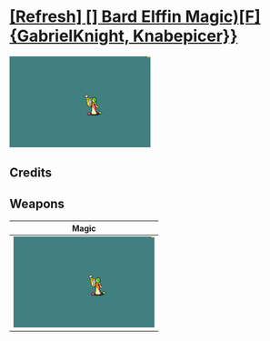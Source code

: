 # [\[Refresh\] \[\] Bard Elffin Magic\)\[F\]{GabrielKnight, Knabepicer}}](./)

<img src="./6.%20Magic/Magic_000.png" alt="[Refresh] [] Bard Elffin Magic)[F]{GabrielKnight, Knabepicer}} standing" />

## Credits



## Weapons


|Magic |
|  :---: |
| <img alt="Magic animation" src="./6.%20Magic/Magic.gif" /> |
